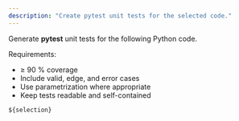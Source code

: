 ```yaml
---
description: "Create pytest unit tests for the selected code."
---
```


Generate **pytest** unit tests for the following Python code.

Requirements:
- ≥ 90 % coverage  
- Include valid, edge, and error cases  
- Use parametrization where appropriate  
- Keep tests readable and self-contained  

```python
${selection}